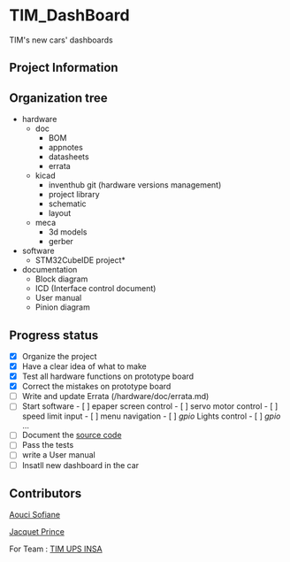 # TIM_DashBoard
TIM's new cars' dashboards

## Project Information

## Organization tree
 
 - hardware 
    - doc
        - BOM
        - appnotes
        - datasheets
        - errata
    - kicad
        - inventhub git (hardware versions management) 
        - project library
        - schematic
        - layout
    - meca
        - 3d models
        - gerber
- software
    - STM32CubeIDE project*  
- documentation
    - Block diagram
    - ICD (Interface control document)
    - User manual
    - Pinion diagram

##  Progress status 
- [x] Organize the project
- [x] Have a clear idea of what to make
- [x] Test all hardware functions on prototype board
- [x] Correct the mistakes on prototype board 
- [ ] Write and update Errata (/hardware/doc/errata.md)
- [ ] Start software
        - [ ] epaper screen control 
        - [ ] servo motor control
        - [ ] speed limit input
        - [ ] menu navigation
        - [ ] *gpio* Lights control
        - [ ] *gpio* ...
- [ ] Document the [source code](/software) 
- [ ] Pass the tests
- [ ] write a User manual 
- [ ] Insatll new dashboard in the car 

## Contributors 
[Aouci Sofiane](https://www.linkedin.com/in/sofiane-aouci/) 

[Jacquet Prince](http://www.jacquet.live)

For Team : [TIM UPS INSA](http://www.timupsinsa.com) 
